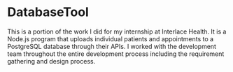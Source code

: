 # DatabaseTool

This is a portion of the work I did for my internship at Interlace Health. It is a Node.js program that uploads individual patients and appointments to a PostgreSQL database through their APIs. I worked with the development team throughout the entire development process including the requirement gathering and design process.
